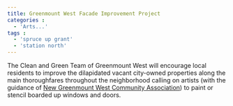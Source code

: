 ```yaml
---
title: Greenmount West Facade Improvement Project
categories :
  - 'Arts...'
tags :
  - 'spruce up grant'
  - 'station north'
---
```


The Clean and Green Team of Greenmount West will encourage local residents to improve the dilapidated vacant city-owned properties along the main thoroughfares throughout the neighborhood calling on artists (with the guidance of [New Greenmount West Community Association][NGWCA]) to paint or stencil boarded up windows and doors.

[NGWCA]: https://www.facebook.com/NGWCA?group_id=0